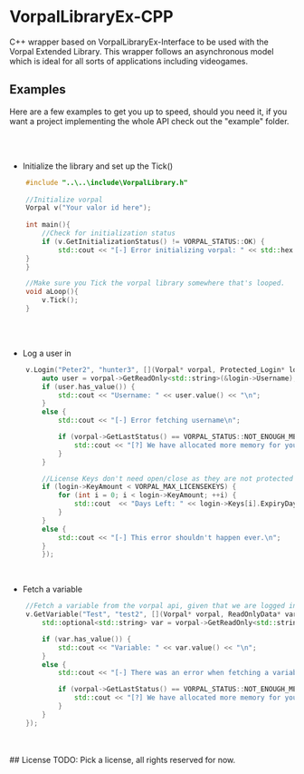 


# VorpalLibraryEx-CPP
C++ wrapper based on VorpalLibraryEx-Interface to be used with the Vorpal Extended Library. This wrapper follows an asynchronous model which is ideal for all sorts of applications including videogames.


## Examples
Here are a few examples to get you up to speed, should you need it, if you want a project implementing the whole API check out the "example" folder.

<br />
<br />

- Initialize the library and set up the Tick()

```cpp
    #include "..\..\include\VorpalLibrary.h"
    
    //Initialize vorpal
    Vorpal v("Your valor id here");
    
    int main(){
    	//Check for initialization status   
    	if (v.GetInitializationStatus() != VORPAL_STATUS::OK) {
    		std::cout << "[-] Error initializing vorpal: " << std::hex << (int)v.GetLastStatus() << "\n";
	}
    }

    //Make sure you Tick the vorpal library somewhere that's looped.
    void aLoop(){
    	v.Tick();
    }
```
<br />
<br />

- Log a user in

```cpp
    v.Login("Peter2", "hunter3", [](Vorpal* vorpal, Protected_Login* login) {
        auto user = vorpal->GetReadOnly<std::string>(&login->Username);
        if (user.has_value()) {
            std::cout << "Username: " << user.value() << "\n";
        }
        else {
            std::cout << "[-] Error fetching username\n";

            if (vorpal->GetLastStatus() == VORPAL_STATUS::NOT_ENOUGH_MEMORY) {
                std::cout << "[?] We have allocated more memory for you, please try again...\n";
            }
        }

        //License Keys don't need open/close as they are not protected
        if (login->KeyAmount < VORPAL_MAX_LICENSEKEYS) {
            for (int i = 0; i < login->KeyAmount; ++i) {
                std::cout  << "Days Left: " << login->Keys[i].ExpiryDays << "\n";
            }
        }
        else {
            std::cout << "[-] This error shouldn't happen ever.\n";
        }
        });
```

<br />

- Fetch a variable

```cpp
    //Fetch a variable from the vorpal api, given that we are logged in
    v.GetVariable("Test", "test2", [](Vorpal* vorpal, ReadOnlyData* varData) {
        std::optional<std::string> var = vorpal->GetReadOnly<std::string>(varData);

        if (var.has_value()) {
            std::cout << "Variable: " << var.value() << "\n";
        }
        else {
            std::cout << "[-] There was an error when fetching a variable\n";

            if (vorpal->GetLastStatus() == VORPAL_STATUS::NOT_ENOUGH_MEMORY) { 
                std::cout << "[?] We have allocated more memory for you, please try again...\n";
            }
        }
    });
```
<br />
<br />
## License
TODO: Pick a license, all rights reserved for now.
